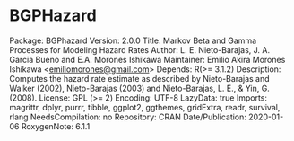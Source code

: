 # BGPHazard
Package: BGPhazard Version: 2.0.0 Title: Markov Beta and Gamma Processes for Modeling Hazard Rates Author: L. E. Nieto-Barajas, J. A. Garcia Bueno and E.A. Morones Ishikawa Maintainer: Emilio Akira Morones Ishikawa &lt;emiliomorones@gmail.com> Depends: R(>= 3.1.2) Description: Computes the hazard rate estimate as described by Nieto-Barajas and Walker (2002), Nieto-Barajas (2003) and Nieto-Barajas, L. E., &amp; Yin, G. (2008). License: GPL (>= 2) Encoding: UTF-8 LazyData: true Imports:      magrittr,     dplyr,     purrr,     tibble,     ggplot2,     ggthemes,     gridExtra,     readr,     survival,     rlang NeedsCompilation: no Repository: CRAN Date/Publication: 2020-01-06 RoxygenNote: 6.1.1
